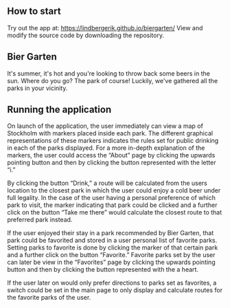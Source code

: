                                                     
## How to start
Try out the app at: https://lindbergerik.github.io/biergarten/
View and modify the source code by downloading the repository.

## Bier Garten
It's summer, it's hot and you're looking to throw back some beers in the sun. Where do you go? The park of course!
Luckily, we've gathered all the parks in your vicinity.

## Running the application
On launch of the application, the user immediately can view a map of Stockholm with markers placed inside each park. The different graphical representations of these markers indicates the rules set for public drinking in each of the parks displayed. For a more in-depth explanation of the markers, the user could access the “About” page by clicking the upwards pointing button and then by clicking the button represented with the letter “i.”

By clicking the button “Drink,” a route will be calculated from the users location to the closest park in which the user could enjoy a cold beer under full legality. In the case of the user having a personal preference of which park to visit, the marker indicating that park could be clicked and a further click on the button “Take me there” would calculate the closest route to that preferred park instead.

If the user enjoyed their stay in a park recommended by Bier Garten, that park could be favorited and stored in a user personal list of favorite parks. Setting parks to favorite is done by clicking the marker of that certain park and a further click on the button “Favorite.” Favorite parks set by the user can later be view in the “Favorites” page by clicking the upwards pointing button and then by clicking the button represented with the a heart.

If the user later on would only prefer directions to parks set as favorites, a switch could be set in the main page to only display and calculate routes for the favorite parks of the user. 



